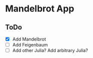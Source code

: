 # Mandelbrot App

## ToDo 
- [x] Add Mandelbrot
- [ ] Add Feigenbaum
- [ ] Add other Julia? Add arbitrary Julia? 